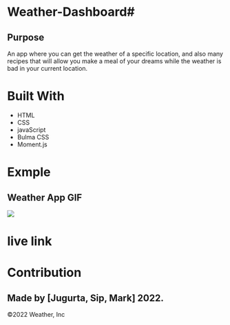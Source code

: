 # Weather-Dashboard# 
## Purpose

An app where you can get the weather of a specific location, and also many recipes that will allow you make a meal of your dreams while the weather is bad in your current location.


# Built With
- HTML
- CSS
- javaScript
- Bulma CSS
- Moment.js


# Exmple

## Weather App GIF 
![](assets/images/README.gif)


# live link  



# Contribution
## Made by [Jugurta, Sip, Mark] 2022.

©️2022 Weather, Inc